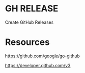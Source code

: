 # GH RELEASE

Create GitHub Releases

# Resources 

https://github.com/google/go-github

https://developer.github.com/v3
